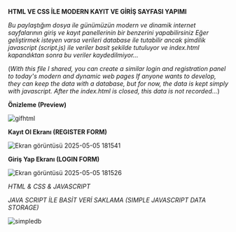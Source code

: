 **HTML VE CSS İLE MODERN KAYIT VE GİRİŞ SAYFASI YAPIMI**

*Bu paylaştığım dosya ile günümüzün modern ve dinamik internet sayfalarının giriş ve kayıt panellerinin bir benzerini yapabilirsiniz*
*Eğer geliştirmek isteyen varsa verileri database ile tutabilir ancak şimdilik javascript (script.js) ile veriler basit şekilde tutuluyor ve index.html kapandıktan sonra bu veriler kaydedilmiyor...*

(*With this file I shared, you can create a similar login and registration panel to today's modern and dynamic web pages*
*If anyone wants to develop, they can keep the data with a database, but for now, the data is kept simply with javascript. After the index.html is closed, this data is not recorded...*)


**Önizleme (Preview)**





![gifhtml](https://github.com/user-attachments/assets/2174a949-4787-4a54-961f-7cc53f908938)


**Kayıt Ol Ekranı (REGISTER FORM)**


![Ekran görüntüsü 2025-05-05 181541](https://github.com/user-attachments/assets/164bd37c-aad6-4b5a-801d-668f7c9420bf)


**Giriş Yap Ekranı (LOGIN FORM)**


![Ekran görüntüsü 2025-05-05 181526](https://github.com/user-attachments/assets/5e7619ea-8a2d-4f76-830a-cab9275b73ba)


*HTML & CSS & JAVASCRIPT*

*JAVA SCRIPT İLE BASİT VERİ SAKLAMA (SIMPLE JAVASCRIPT DATA STORAGE)*


![simpledb](https://github.com/user-attachments/assets/dc64a43f-d525-47a6-9ee9-4efecf842285)

